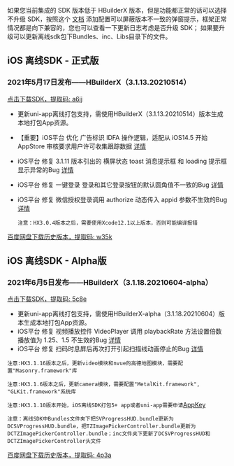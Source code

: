 如果您当前集成的 SDK 版本低于 HBuilderX 版本，但是功能都正常的话可以选择不升级 SDK，按照这个 [文档](https://ask.dcloud.net.cn/article/35627) 添加配置可以屏蔽版本不一致的弹窗提示，框架正常情况都是向下兼容的，您也可以查看一下更新日志考虑是否升级 SDK； 如果要升级可以更新离线sdk包下Bundles、inc、Libs目录下的文件。

## iOS 离线SDK - 正式版

### 2021年5月17日发布——HBuilderX（3.1.13.20210514） 
[点击下载SDK，提取码: a6ij](https://pan.baidu.com/s/1Y5V7ErqRWLg4CMrW-Ddjvg)
+ 更新uni-app离线打包支持，需使用HBuilderX（3.1.13.20210514）版本生成本地打包App资源。
+ 【重要】iOS平台 优化 广告标识 IDFA 操作逻辑，适配从 iOS14.5 开始 AppStore 审核要求用户许可收集跟踪数据 [详情](https://ask.dcloud.net.cn/article/36107)
+ iOS平台 修复 3.1.11 版本引出的 横屏状态 toast 消息提示框 和 loading 提示框显示异常的Bug [详情](https://ask.dcloud.net.cn/question/121979)
+ iOS平台 修复 一键登录 登录和其它登录按钮的默认圆角值不一致的Bug [详情](https://ask.dcloud.net.cn/question/121572)
+ iOS平台 修复 微信授权登录调用 authorize 动态传入 appid 参数不生效的Bug [详情](https://ask.dcloud.net.cn/question/121292)

  `注意：HX3.0.4版本之后，需要使用Xcode12.1以上版本，否则可能编译报错`



[百度网盘下载历史版本，提取码: w35k](https://pan.baidu.com/s/1gZGJMaSqZQftqgEVtadvEg)



## iOS 离线SDK - Alpha版

### 2021年6月5日发布——HBuilderX（3.1.18.20210604-alpha）
[点击下载SDK，提取码: 5c8e](https://pan.baidu.com/s/1IXXyK6Welkf-cD7Rq4N4JA)
+ 更新uni-app离线打包支持，需使用HBuilderX-alpha（3.1.18.20210604）版本生成本地打包App资源。
+ iOS平台 修复 视频播放控件 VideoPlayer 调用 playbackRate 方法设置倍数播放值为 1.25、1.5 不生效的Bug [详情](https://ask.dcloud.net.cn/question/107802)
+ iOS平台 修复 扫码时息屏后再次打开引起扫描线动画停止的Bug [详情](https://ask.dcloud.net.cn/question/124001)


`注意:HX3.1.16版本之后，更新video模块和nvue的高德地图模块，需要配置"Masonry.framework"库`

`注意:HX3.1.6版本之后，更新camera模块，需要配置"MetalKit.framework", "GLKit.framework"系统库`

`注意:HX3.1.10版本开始，iOS离线SDK打包5+ app或者uni-app需要申请`[AppKey](https://nativesupport.dcloud.net.cn/AppDocs/usesdk/appkey)
  
`注意：离线SDK中Bundles文件夹下把SVProgressHUD.bundle更新为DCSVProgressHUD.bundle，把TZImagePickerController.bundle更新为DCTZImagePickerController.bundle；inc文件夹下更新了DCSVProgressHUD和DCTZImagePickerController头文件`
  
[百度网盘下载历史版本，提取码: 4p3a](https://pan.baidu.com/s/1C0H4DhfI-wXG0NaR2AiE7g)

